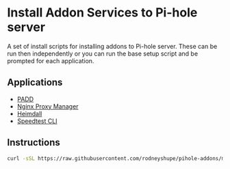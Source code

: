 # Install Addon Services to Pi-hole server

A set of install scripts for installing addons to Pi-hole server.  These can be run then
independently or you can run the base setup script and be prompted for each application.

## Applications

* [PADD](https://github.com/pi-hole/PADD)
* [Nginx Proxy Manager](https://nginxproxymanager.com/)
* [Heimdall](https://heimdall.site/)
* [Speedtest CLI](https://www.speedtest.net/apps/cli)

## Instructions

```sh
curl -sSL https://raw.githubusercontent.com/rodneyshupe/pihole-addons/main/setup.sh | bash
```
